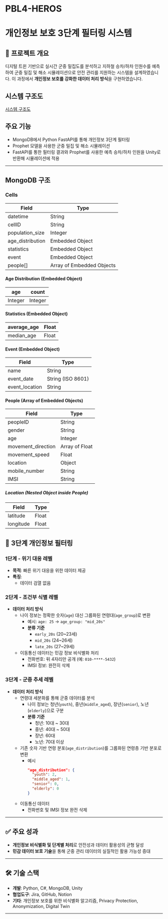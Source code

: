 # PBL4-HEROS
# 개인정보 보호 3단계 필터링 시스템

## 📌 프로젝트 개요
디지털 트윈 기반으로 실시간 군중 밀집도를 분석하고 지하철 승차/하차 인원수를 예측하여 군중 밀집 및 해소 시뮬레이션으로 안전 관리를 지원하는 시스템을 설계하였습니다. 이 과정에서 **개인정보 보호를 강화한 데이터 처리 방식**을 구현하였습니다.

## 시스템 구조도

[시스템 구조도](./System-Architecture.jpg)

## 주요 기능
- MongoDB에서 Python FastAPI를 통해 개인정보 3단계 필터링
- Prophet 모델을 사용한 군중 밀집 및 해소 시뮬레이션
- FastAPI를 통한 필터링 결과와 Prophet를 사용한 예측 승차/하차 인원을 Unity로 반환해 시뮬레이션에 적용
---


## MongoDB 구조

### Cells

| Field             | Type               |
|-------------------|--------------------|
| datetime          | String             |
| cellID            | String             |
| population_size   | Integer            |
| age_distribution  | Embedded Object    |
| statistics        | Embedded Object    |
| event             | Embedded Object    |
| people[]          | Array of Embedded Objects |

#### Age Distribution (Embedded Object)

| age   | count |
|-------|-------|
| Integer | Integer |

#### Statistics (Embedded Object)

| average_age | Float |
|-------------|-------|
| median_age  | Float |

#### Event (Embedded Object)

| Field           | Type             |
|-----------------|------------------|
| name            | String           |
| event_date      | String (ISO 8601)|
| event_location  | String           |

#### People (Array of Embedded Objects)

| Field            | Type            |
|------------------|-----------------|
| peopleID         | String          |
| gender           | String          |
| age              | Integer         |
| movement_direction| Array of Float  |
| movement_speed   | Float           |
| location         | Object          |
| mobile_number    | String          |
| IMSI             | String          |

##### Location (Nested Object inside People)

| Field    | Type   |
|----------|--------|
| latitude | Float  |
| longitude| Float  |


## 🌟 3단계 개인정보 필터링
### **1단계 - 위기 대응 레벨**
- **목적**: 빠른 위기 대응을 위한 데이터 제공
- **특징**: 
  - 데이터 검열 없음

### **2단계 - 조건부 식별 레벨**
- **데이터 처리 방식**
  - 나이 정보는 정확한 숫자(`age`) 대신 그룹화된 연령대(`age_group`)로 변환
    - 예시: `age: 25` → `age_group: "mid_20s"`
    - **분류 기준**
      - `early_20s` (20~23세)
      - `mid_20s` (24~26세)
      - `late_20s` (27~29세)
  - 이동통신 데이터는 민감 정보 비식별화 처리
    - 전화번호: 뒤 4자리만 공개 (예: `010-****-5432`)
    - IMSI 정보: 완전히 삭제

### **3단계 - 군중 추세 레벨**
- **데이터 처리 방식**
  - 연령대 세분화를 통해 군중 데이터를 분석
    - 나이 정보는 청년(`youth`), 중년(`middle_aged`), 장년(`senior`), 노년(`elderly`)으로 구분
    - **분류 기준**
      - 청년: 10대 ~ 30대
      - 중년: 40대 ~ 50대
      - 장년: 60대
      - 노년: 70대 이상
  - 기존 숫자 기반 연령 분포(`age_distribution`)를 그룹화된 연령층 기반 분포로 변환
    - 예시
      ```json
      "age_distribution": {
        "youth": 2,
        "middle_aged": 1,
        "senior": 0,
        "elderly": 0
      }
      ```
  - 이동통신 데이터
    - 전화번호 및 IMSI 정보 완전 삭제

---

## ✅ 주요 성과
- **개인정보 비식별화 및 단계별 처리**로 안전성과 데이터 활용성의 균형 달성
- **민감 데이터 보호 기술**을 통해 군중 관리 데이터의 실질적인 활용 가능성 증대

---


## 🛠 기술 스택
- **개발**: Python, C#, MongoDB, Unity
- **협업도구**: Jira, GitHub, Notion
- **기타**: 개인정보 보호를 위한 비식별화 알고리즘, Privacy Protection, Anonymization, Digital Twin  

---


